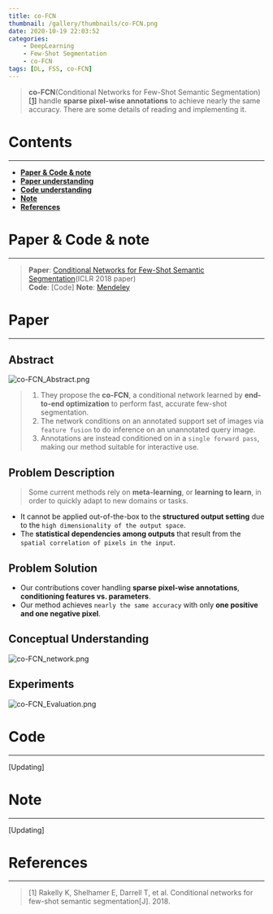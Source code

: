 ```yaml
---
title: co-FCN
thumbnail: /gallery/thumbnails/co-FCN.png
date: 2020-10-19 22:03:52
categories:
    - DeepLearning  
    - Few-Shot Segmentation  
    - co-FCN
tags: [DL, FSS, co-FCN]
---
```


> **co-FCN**(Conditional Networks for Few-Shot Semantic Segmentation)[[1]](https://arxiv.org/abs/1709.03410) handle **sparse pixel-wise annotations** to achieve nearly the same accuracy. There are some details of reading and implementing it. 
<!-- more -->

# Contents
---
- **[Paper & Code & note](#Paper&Code&note)**
- **[Paper understanding](#Paper)**
- **[Code understanding](#Code)**
- **[Note](#Note)**
- **[References](#References)**

# Paper & Code & note
---
> **Paper**: [Conditional Networks for Few-Shot Semantic Segmentation](https://openreview.net/pdf?id=SkMjFKJwG)(ICLR 2018 paper)  
> **Code**: [Code] 
> **Note**: [Mendeley](https://www.mendeley.com/reference-manager/reader/2b5c49b3-fdc2-3123-a886-49e0a108255b/1c09d920-7dae-897d-7603-caa16c4a9860)

# Paper
---
## Abstract
![co-FCN_Abstract.png](https://i.loli.net/2020/10/20/5MUgKQeiNhSX9BL.png) 
> 1. They propose the **co-FCN**, a conditional network learned by **end-to-end optimization** to perform fast, accurate few-shot segmentation.  
> 2. The network conditions on an annotated support set of images via `feature fusion` to do inference on an unannotated query image.  
> 3. Annotations are instead conditioned on in a `single forward pass`, making our method suitable for interactive use.

## Problem Description
> Some current methods rely on **meta-learning**, or **learning to learn**, in order to quickly adapt to new domains or tasks.  

- It cannot be applied out-of-the-box to the **structured output setting** due to the `high dimensionality of the output space`.
- The **statistical dependencies among outputs** that result from the `spatial correlation of pixels in the input`.

## Problem Solution
- Our contributions cover handling **sparse pixel-wise annotations**, **conditioning features vs. parameters**.
- Our method achieves `nearly the same accuracy` with only **one positive and one negative pixel**.

## Conceptual Understanding
![co-FCN_network.png](https://i.loli.net/2020/10/20/gaLwhZfrD3b574N.png)

## Experiments
![co-FCN_Evaluation.png](https://i.loli.net/2020/10/20/d1U3OGKfielRTQB.png)

# Code
---
[Updating]

# Note
---
[Updating]

# References
---
> [1] Rakelly K, Shelhamer E, Darrell T, et al. Conditional networks for few-shot semantic segmentation[J]. 2018.  

